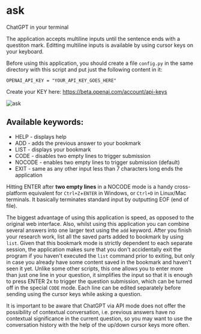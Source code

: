 # ask
ChatGPT in your terminal

The application accepts multiline inputs until the sentence ends with a questiton mark.
Editting multiline inputs is available by using cursor keys on your keyboard.

Before using this application, you should create a file `config.py` in the same directory with
this script and put just the following content in it:

```
OPENAI_API_KEY = "YOUR_API_KEY_GOES_HERE"
```

Create your KEY here: https://beta.openai.com/account/api-keys


![ask](https://user-images.githubusercontent.com/411471/214702163-3ec55a9f-7d23-4959-bfc6-5f2fdd861af8.gif)


## Available keywords:

* HELP   - displays help
* ADD    - adds the previous answer to your bookmark
* LIST   - displays your bookmark
* CODE   - disables two empty lines to trigger submission
* NOCODE - enables two empty lines to trigger submission (default)
* EXIT   - same as any other input less than 7 characters long ends the application

Hitting ENTER after **two empty lines** in a NOCODE mode is a handy cross-platform equivalent 
for `Ctrl+Z`+`ENTER` in Windows, or `Ctrl+D` in Linux/Mac terminals. It basically 
terminates standard input by outputting EOF (end of file).

The biggest advantage of using this application is speed, as opposed to the original web interface. Also, whilst using this application you can combine several answers into one larger text using the `add` keyword. After you finish your research work, list all the saved parts added to bookmark by using `list`. Given that this bookmark mode is strictly dependent to each separate session, the application makes sure that you don't accidentally exit the program if you haven't executed the `list` command prior to exiting, but only in case you already have some content saved in the bookmark and haven't seen it yet. Unlike some other scripts, this one allows you to enter more than just one line in your question, it simplifies the input so that it is enough to press ENTER 2x to trigger the question submission, which can be turned off in the special `CODE` mode. Each line can be edited separately before sending using the cursor keys while asking a question.

It is important to be aware that ChatGPT via API mode does not offer the possibility of contextual conversation, i.e. previous answers have no contextual significance in the current question, so you may want to use the conversation history with the help of the up/down cursor keys more often.
